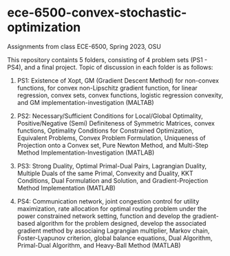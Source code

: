 # ece-6500-convex-stochastic-optimization
Assignments from class ECE-6500, Spring 2023, OSU

This repository containts 5 folders, consisting of 4 problem sets (PS1 - PS4), and a final project. Topic of discussion in each folder is as follows:

1. PS1: Existence of Xopt, GM (Gradient Descent Method) for non-convex functions, for convex non-Lipschitz gradient function, for linear regression, convex sets, convex functions, logistic regression convexity, and GM implementation-investigation (MALTAB)

2. PS2: Necessary/Sufficient Conditions for Local/Global Optimality, Positive/Negative (Semi) Definiteness of Symmetric Matrices, convex functions, Optimality Conditions for Constrained Optimization, Equivalent Problems, Convex Problem Formulation, Uniqueness of Projection onto a Convex set, Pure Newton Method, and Multi-Step Method Implementation-Investigation (MATLAB)

3. PS3: Strong Duality, Optimal Primal-Dual Pairs, Lagrangian Duality, Multiple Duals of the same Primal, Convexity and Duality, KKT Conditions, Dual Formulation and Solution, and Gradient-Projection Method Implementation (MATLAB)

4. PS4: Communication network, joint congestion control for utility maximization, rate allocation for optimal routing problem under the power constrained network setting, function and develop the gradient-based algorithm for the problem designed, develop the associated gradient method by associaing Lagrangian multiplier, Markov chain, Foster-Lyapunov criterion, global balance equations, Dual Algorithm, Primal-Dual Algorithm, and Heavy-Ball Method (MATLAB)



